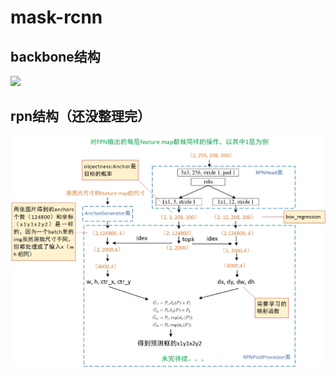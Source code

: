 # mask-rcnn
## backbone结构
![](https://github.com/bbidong/mask-rcnn/blob/master/fig/backbone.jpg)
## rpn结构（还没整理完）
![](fig/rpn.jpg)
